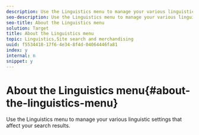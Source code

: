 ```yaml
---
description: Use the Linguistics menu to manage your various linguistic settings that affect your search results.
seo-description: Use the Linguistics menu to manage your various linguistic settings that affect your search results.
seo-title: About the Linguistics menu
solution: Target
title: About the Linguistics menu
topic: Linguistics,Site search and merchandising
uuid: f5534418-17f6-4e34-8f4d-04064446fa81
index: y
internal: n
snippet: y
---
```


# About the Linguistics menu{#about-the-linguistics-menu}

Use the Linguistics menu to manage your various linguistic settings that affect your search results.

